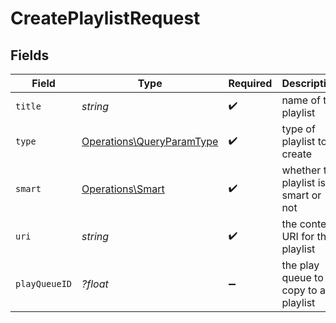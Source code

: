 # CreatePlaylistRequest


## Fields

| Field                                                                  | Type                                                                   | Required                                                               | Description                                                            |
| ---------------------------------------------------------------------- | ---------------------------------------------------------------------- | ---------------------------------------------------------------------- | ---------------------------------------------------------------------- |
| `title`                                                                | *string*                                                               | :heavy_check_mark:                                                     | name of the playlist                                                   |
| `type`                                                                 | [Operations\QueryParamType](../../Models/Operations/QueryParamType.md) | :heavy_check_mark:                                                     | type of playlist to create                                             |
| `smart`                                                                | [Operations\Smart](../../Models/Operations/Smart.md)                   | :heavy_check_mark:                                                     | whether the playlist is smart or not                                   |
| `uri`                                                                  | *string*                                                               | :heavy_check_mark:                                                     | the content URI for the playlist                                       |
| `playQueueID`                                                          | *?float*                                                               | :heavy_minus_sign:                                                     | the play queue to copy to a playlist                                   |